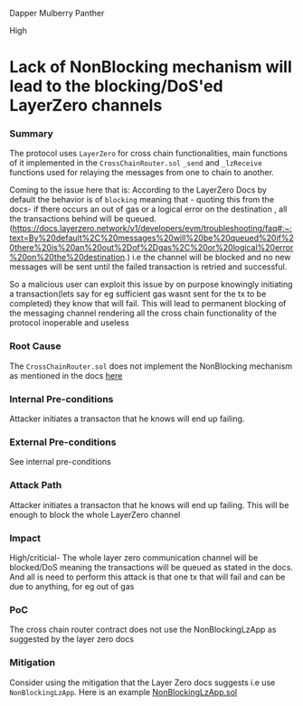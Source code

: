 Dapper Mulberry Panther

High

# Lack of NonBlocking mechanism will lead to the blocking/DoS'ed LayerZero channels

### Summary

The protocol uses `LayerZero` for cross chain functionalities, main functions of it implemented in the `CrossChainRouter.sol` `_send` and `_lzReceive` functions used for relaying the messages from one to chain to another. 

Coming to the issue here that is:
According to the LayerZero Docs by default the behavior is of `blocking` meaning that - quoting this from the docs- if there occurs an out of gas or a logical error on the destination , all the transactions behind will be queued. (https://docs.layerzero.network/v1/developers/evm/troubleshooting/faq#:~:text=By%20default%2C%20messages%20will%20be%20queued%20if%20there%20is%20an%20out%2Dof%2Dgas%2C%20or%20logical%20error%20on%20the%20destination.) i.e the channel will be blocked and no new messages will be sent until the failed transaction is retried and successful.

So a malicious user can exploit this issue by on purpose knowingly initiating a transaction(lets say for eg sufficient gas wasnt sent for the tx to be completed) they know that will fail. This will lead to permanent blocking of the messaging channel rendering all the cross chain functionality of the protocol inoperable and useless

### Root Cause

The `CrossChainRouter.sol` does not implement the NonBlocking mechanism as mentioned in the docs [here](https://docs.layerzero.network/v1/developers/evm/troubleshooting/faq#:~:text=If%20contract%20developers%20wish%20to%20avoid%20the%20default%20blocking%20mechanism%2C%20instead%20use%20NonblockingLzApp%20which%20will%20continue%20with%20the%20flow%20of%20messages%2C%20a%20design%20which%20stores%20out%2Dof%2Dgas%20messages%20on%20the%20destination%20to%20be%20retried%20(by%20anyone)%20at%20anytime.)

### Internal Pre-conditions

Attacker initiates a transacton that he knows will end up failing.

### External Pre-conditions

See internal pre-conditions

### Attack Path

Attacker initiates a transacton that he knows will end up failing.
This will be enough to block the whole LayerZero channel

### Impact

High/criticial- The whole layer zero communication channel will be blocked/DoS meaning the transactions will be queued as stated in the docs. And all is need to perform this attack is that one tx that will fail and can be due to anything, for eg out of gas

### PoC

The cross chain router contract does not use the NonBlockingLzApp as suggested by the layer zero docs

### Mitigation

Consider using the mitigation that the Layer Zero docs suggests i.e use `NonBlockingLzApp`. Here is an example [NonBlockingLzApp.sol](https://github.com/LayerZero-Labs/endpoint-v1-solidity-examples/blob/main/contracts/lzApp/NonblockingLzApp.sol)